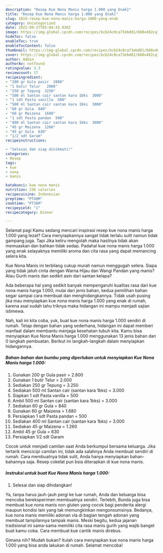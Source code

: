 ```yaml
---
description: "Resep Kue Nona Manis harga 1.000 yang Enak}"
title: "Resep Kue Nona Manis harga 1.000 yang Enak}"
slug: 1019-resep-kue-nona-manis-harga-1000-yang-enak
category: Uncategorized
date: 2022-09-27T05:04:43.036Z
image: https://img-global.cpcdn.com/recipes/bcb24c0ca73ebd81/680x482cq70/kue-nona-manis-harga-1000-foto-resep-utama.jpg
hideToc: false
enableToc: true
enableTocContent: false
thumbnail: https://img-global.cpcdn.com/recipes/bcb24c0ca73ebd81/680x482cq70/kue-nona-manis-harga-1000-foto-resep-utama.jpg
cover: https://img-global.cpcdn.com/recipes/bcb24c0ca73ebd81/680x482cq70/kue-nona-manis-harga-1000-foto-resep-utama.jpg
author: Admin
authorAv: notfound
ratingvalue: 3.3
reviewcount: 17
recipeingredient:
- "200 gr Gula pasir  2800"
- "1 butir Telur   2000"
- "250 gr Tepung  3250"
- "500 ml Santan cair santan kara 1bks  3000"
- "1 sdt Pasta vanilla  500"
- "500 ml Santan cair santan kara 1bks  3000"
- "60 gr Gula  840"
- "60 gr Maizena  1680"
- "1 sdt Pasta pandan  500"
- "400 ml Santan cair santan kara 1bks  3000"
- "45 gr Maizena  1260"
- "45 gr Gula  630"
- "1/2 sdt Garam"
recipeinstructions:

- "Selesai dan siap dinikmati!"
categories:
- Resep
tags:
- kue
- nona
- manis

katakunci: kue nona manis 
nutrition: 236 calories
recipecuisine: Indonesian
preptime: "PT40M"
cooktime: "PT36M"
recipeyield: "1"
recipecategory: Dinner

---
```



Selamat pagi Kamu sedang mencari inspirasi resep kue nona manis harga 1.000 yang lezat? Cara menyiapkannya sangat tidak terlalu sulit namun tidak gampang juga. Tapi Jika keliru mengolah maka hasilnya tidak akan memuaskan dan bahkan tidak sedap. Padahal kue nona manis harga 1.000 yang enak selayaknya memiliki aroma dan cita rasa yang dapat memancing selera kita.


Kue Nona Manis ini terbilang cukup murah namun menggugah selera. Siapa yang tidak jatuh cinta dengan Warna Hijau dan Wangi Pandan yang manis? Atau Gurih manis dan sedikit asin dari santan kelapa?

Ada beberapa hal yang sedikit banyak mempengaruhi kualitas rasa dari kue nona manis harga 1.000, mulai dari jenis bahan, kedua pemilihan bahan segar sampai cara membuat dan menghidangkannya. Tidak usah pusing jika mau menyiapkan kue nona manis harga 1.000 yang enak di rumah, karena asal sudah tahu triknya maka hidangan ini mampu menjadi sajian istimewa.


Nah, kali ini kita coba, yuk, buat kue nona manis harga 1.000 sendiri di rumah. Tetap dengan bahan yang sederhana, hidangan ini dapat memberi manfaat dalam membantu menjaga kesehatan tubuh kita. Kamu bisa menyiapkan Kue Nona Manis harga 1.000 menggunakan 13 jenis bahan dan 0 langkah pembuatan. Berikut ini langkah-langkah dalam menyiapkan hidangannya.

<!--inarticleads1-->

##### Bahan-bahan dan bumbu yang diperlukan untuk menyiapkan Kue Nona Manis harga 1.000:

1. Gunakan 200 gr Gula pasir = 2.800
1. Gunakan 1 butir Telur  = 2.000
1. Sediakan 250 gr Tepung = 3.250
1. Sediakan 500 ml Santan cair (santan kara 1bks) = 3.000
1. Siapkan 1 sdt Pasta vanilla = 500
1. Ambil 500 ml Santan cair (santan kara 1bks) = 3.000
1. Sediakan 60 gr Gula = 840
1. Gunakan 60 gr Maizena = 1.680
1. Persiapkan 1 sdt Pasta pandan = 500
1. Sediakan 400 ml Santan cair (santan kara 1bks) = 3.000
1. Sediakan 45 gr Maizena = 1.260
1. Ambil 45 gr Gula = 630
1. Persiapkan 1/2 sdt Garam


Cocok untuk menjadi camilan saat Anda berkumpul bersama keluarga. Jika tertarik mencicipi camilan ini, tidak ada salahnya Anda membuat sendiri di rumah. Cara membuatnya tidak sulit, Anda hanya menyiapkan bahan-bahannya saja. Resep cokelat pun bsia diterapkan di kue nona manis. 

<!--inarticleads2-->

##### Instruksi untuk buat Kue Nona Manis harga 1.000:


1. Selesai dan siap dihidangkan!

Ya, tanpa harus jauh-jauh pergi ke luar rumah, Anda dan keluarga bisa mencoba bereksperimen membuatnya sendiri. Terlebih, Bunda juga bisa membuat kue nona manis non gluten yang cocok bagi penderita alergi maupun kondisi lain yang tak memungkinkan mengonsumsinya. Bedanya, kue nona manis memiliki adonan vla di bagian tengah adonan yang membuat tampilannya tampak manis. Meski begitu, kedua jajanan tradisional ini sama-sama memiliki cita rasa manis gurih yang wajib banget buat kamu coba. Cara membuat kue cantik manis direbus. 

Gimana nih? Mudah bukan? Itulah cara menyiapkan kue nona manis harga 1.000 yang bisa anda lakukan di rumah. Selamat mencoba!
